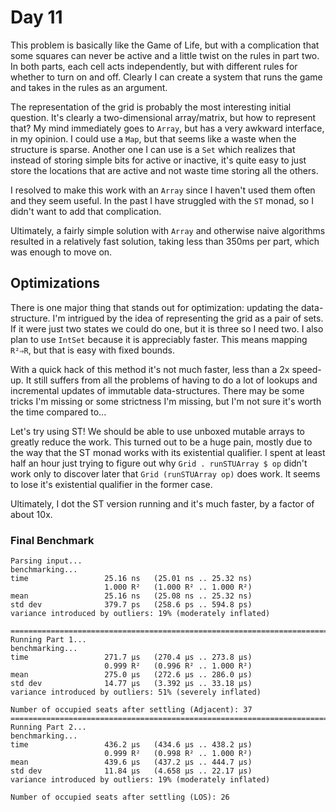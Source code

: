 # Day 11

This problem is basically like the Game of Life, but with a complication that some squares can never be active and a little twist on the rules in part two.  In both parts, each cell acts independently, but with different rules for whether to turn on and off.  Clearly I can create a system that runs the game and takes in the rules as an argument.

The representation of the grid is probably the most interesting initial question.  It's clearly a two-dimensional array/matrix, but how to represent that?  My mind immediately goes to `Array`, but has a very awkward interface, in my opinion.  I could use a `Map`, but that seems like a waste when the structure is sparse.  Another one I can use is a `Set` which realizes that instead of storing simple bits for active or inactive, it's quite easy to just store the locations that are active and not waste time storing all the others.

I resolved to make this work with an `Array` since I haven't used them often and they seem useful.  In the past I have struggled with the `ST` monad, so I didn't want to add that complication.

Ultimately, a fairly simple solution with `Array` and otherwise naive algorithms resulted in a relatively fast solution, taking less than 350ms per part, which was enough to move on.

## Optimizations

There is one major thing that stands out for optimization: updating the data-structure.  I'm intrigued by the idea of representing the grid as a pair of sets. If it were just two states we could do one, but it is three so I need two.  I also plan to use `IntSet` because it is appreciably faster. This means mapping `R²⇒R`, but that is easy with fixed bounds.

With a quick hack of this method it's not much faster, less than a 2x speed-up.  It still suffers from all the problems of having to do a lot of lookups and incremental updates of immutable data-structures. There may be some tricks I'm missing or some strictness I'm missing, but I'm not sure it's worth the time compared to...

Let's try using ST! We should be able to use unboxed mutable arrays to greatly reduce the work.  This turned out to be a huge pain, mostly due to the way that the ST monad works with its existential qualifier.  I spent at least half an hour just trying to figure out why `Grid . runSTUArray $ op` didn't work only to discover later that `Grid (runSTUArray op)` does work.  It seems to lose it's existential qualifier in the former case.

Ultimately, I dot the ST version running and it's much faster, by a factor of about 10x.

### Final Benchmark

```
Parsing input...
benchmarking...
time                 25.16 ns   (25.01 ns .. 25.32 ns)
                     1.000 R²   (1.000 R² .. 1.000 R²)
mean                 25.16 ns   (25.08 ns .. 25.32 ns)
std dev              379.7 ps   (258.6 ps .. 594.8 ps)
variance introduced by outliers: 19% (moderately inflated)

================================================================================
Running Part 1...
benchmarking...
time                 271.7 μs   (270.4 μs .. 273.8 μs)
                     0.999 R²   (0.996 R² .. 1.000 R²)
mean                 275.0 μs   (272.6 μs .. 286.0 μs)
std dev              14.77 μs   (3.392 μs .. 33.18 μs)
variance introduced by outliers: 51% (severely inflated)

Number of occupied seats after settling (Adjacent): 37
================================================================================
Running Part 2...
benchmarking...
time                 436.2 μs   (434.6 μs .. 438.2 μs)
                     0.999 R²   (0.998 R² .. 1.000 R²)
mean                 439.6 μs   (437.2 μs .. 444.7 μs)
std dev              11.84 μs   (4.658 μs .. 22.17 μs)
variance introduced by outliers: 19% (moderately inflated)

Number of occupied seats after settling (LOS): 26
```
